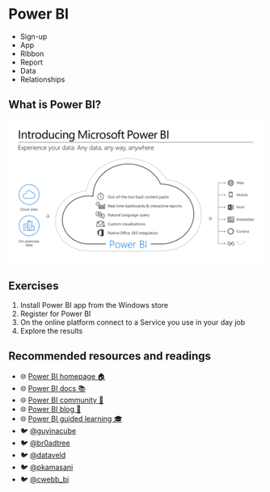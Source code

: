 # Power BI
- Sign-up
- App
- Ribbon
- Report
- Data
- Relationships

## What is Power BI?
![Power BI Microsoft View](img/powerbimsftintro.png)

## Exercises
1. Install Power BI app from the Windows store
1. Register for Power BI
1. On the online platform connect to a Service you use in your day job
1. Explore the results

## Recommended resources and readings
- :globe_with_meridians: [Power BI homepage :house:](http://powerbi.microsoft.com)
- :globe_with_meridians: [Power BI docs :books:](http://support.powerbi.com/)
- :globe_with_meridians: [Power BI community :dancers:](http://community.powerbi.com/)
- :globe_with_meridians: [Power BI blog :page_facing_up:](http://blogs.msdn.com/b/powerbi/)
- :globe_with_meridians: [Power BI guided learning :mortar_board:](https://docs.microsoft.com/en-us/power-bi/guided-learning/index)
- :bird: [@guyinacube](https://twitter.com/guyinacube)
- :bird: [@br0adtree](https://twitter.com/Br0adtree)
- :bird: [@dataveld](https://twitter.com/dataveld)
- :bird: [@pkamasani](https://twitter.com/pkamasani)
- :bird: [@cwebb_bi](https://twitter.com/cwebb_bi)
